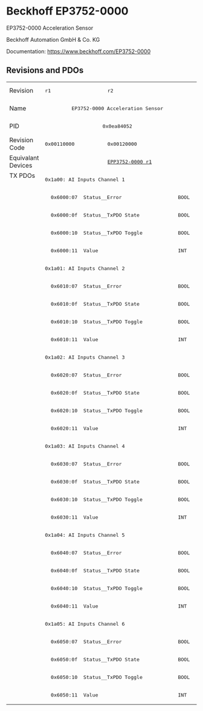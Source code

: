 # Beckhoff EP3752-0000

EP3752-0000 Acceleration Sensor

Beckhoff Automation GmbH & Co. KG

Documentation: <a href="https://www.beckhoff.com/EP3752-0000">https://www.beckhoff.com/EP3752-0000</a>

## Revisions and PDOs
<table>
<tr >
<td class="first">Revision</td>
<td ><pre>r1</pre></td>
<td ><pre>r2</pre></td>
</tr>
<tr >
<td class="first">Name</td>
<td  colspan=2 align="center"><pre>EP3752-0000 Acceleration Sensor</pre></td>
</tr>
<tr >
<td class="first">PID</td>
<td  colspan=2 align="center"><pre>0x0ea84052</pre></td>
</tr>
<tr >
<td class="first">Revision Code</td>
<td ><pre>0x00110000</pre></td>
<td ><pre>0x00120000</pre></td>
</tr>
<tr >
<td class="first">Equivalant Devices</td>
<td ></td>
<td ><pre><a href="EPP3752-0000">EPP3752-0000 r1</a></pre></td>
</tr>
<tr class="txpdo pdosection">
<td class="first" rowspan=30 valign=top>TX PDOs</td>
<td colspan=2 align="left"><pre>0x1a00: AI Inputs Channel 1</pre></td>
<td></td>
</tr>
<tr class="txpdo">
<td  colspan=2 align="left"><pre>  0x6000:07  Status__Error                   BOOL</pre></td>
</tr>
<tr class="txpdo">
<td  colspan=2 align="left"><pre>  0x6000:0f  Status__TxPDO State             BOOL</pre></td>
</tr>
<tr class="txpdo">
<td  colspan=2 align="left"><pre>  0x6000:10  Status__TxPDO Toggle            BOOL</pre></td>
</tr>
<tr class="txpdo">
<td  colspan=2 align="left"><pre>  0x6000:11  Value                           INT</pre></td>
</tr>
<tr class="txpdo pdosection">
<td  colspan=2 align="left"><pre>0x1a01: AI Inputs Channel 2</pre></td>
</tr>
<tr class="txpdo">
<td  colspan=2 align="left"><pre>  0x6010:07  Status__Error                   BOOL</pre></td>
</tr>
<tr class="txpdo">
<td  colspan=2 align="left"><pre>  0x6010:0f  Status__TxPDO State             BOOL</pre></td>
</tr>
<tr class="txpdo">
<td  colspan=2 align="left"><pre>  0x6010:10  Status__TxPDO Toggle            BOOL</pre></td>
</tr>
<tr class="txpdo">
<td  colspan=2 align="left"><pre>  0x6010:11  Value                           INT</pre></td>
</tr>
<tr class="txpdo pdosection">
<td  colspan=2 align="left"><pre>0x1a02: AI Inputs Channel 3</pre></td>
</tr>
<tr class="txpdo">
<td  colspan=2 align="left"><pre>  0x6020:07  Status__Error                   BOOL</pre></td>
</tr>
<tr class="txpdo">
<td  colspan=2 align="left"><pre>  0x6020:0f  Status__TxPDO State             BOOL</pre></td>
</tr>
<tr class="txpdo">
<td  colspan=2 align="left"><pre>  0x6020:10  Status__TxPDO Toggle            BOOL</pre></td>
</tr>
<tr class="txpdo">
<td  colspan=2 align="left"><pre>  0x6020:11  Value                           INT</pre></td>
</tr>
<tr class="txpdo pdosection">
<td  colspan=2 align="left"><pre>0x1a03: AI Inputs Channel 4</pre></td>
</tr>
<tr class="txpdo">
<td  colspan=2 align="left"><pre>  0x6030:07  Status__Error                   BOOL</pre></td>
</tr>
<tr class="txpdo">
<td  colspan=2 align="left"><pre>  0x6030:0f  Status__TxPDO State             BOOL</pre></td>
</tr>
<tr class="txpdo">
<td  colspan=2 align="left"><pre>  0x6030:10  Status__TxPDO Toggle            BOOL</pre></td>
</tr>
<tr class="txpdo">
<td  colspan=2 align="left"><pre>  0x6030:11  Value                           INT</pre></td>
</tr>
<tr class="txpdo pdosection">
<td  colspan=2 align="left"><pre>0x1a04: AI Inputs Channel 5</pre></td>
</tr>
<tr class="txpdo">
<td  colspan=2 align="left"><pre>  0x6040:07  Status__Error                   BOOL</pre></td>
</tr>
<tr class="txpdo">
<td  colspan=2 align="left"><pre>  0x6040:0f  Status__TxPDO State             BOOL</pre></td>
</tr>
<tr class="txpdo">
<td  colspan=2 align="left"><pre>  0x6040:10  Status__TxPDO Toggle            BOOL</pre></td>
</tr>
<tr class="txpdo">
<td  colspan=2 align="left"><pre>  0x6040:11  Value                           INT</pre></td>
</tr>
<tr class="txpdo pdosection">
<td  colspan=2 align="left"><pre>0x1a05: AI Inputs Channel 6</pre></td>
</tr>
<tr class="txpdo">
<td  colspan=2 align="left"><pre>  0x6050:07  Status__Error                   BOOL</pre></td>
</tr>
<tr class="txpdo">
<td  colspan=2 align="left"><pre>  0x6050:0f  Status__TxPDO State             BOOL</pre></td>
</tr>
<tr class="txpdo">
<td  colspan=2 align="left"><pre>  0x6050:10  Status__TxPDO Toggle            BOOL</pre></td>
</tr>
<tr class="txpdo">
<td  colspan=2 align="left"><pre>  0x6050:11  Value                           INT</pre></td>
</tr>
</table>
